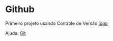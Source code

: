 # Github
Primeiro projeto usando Controle de Versão
[logo](https://github.com/favicon.ico)

Ajuda: [Git](https://git-scm.com/doc)